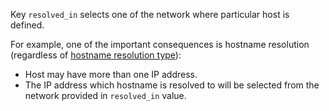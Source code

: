 
Key `resolved_in` selects one of the network where particular host is defined.

For example, one of the important consequences is hostname resolution
(regardless of [hostname resolution type][1]):
* Host may have more than one IP address.
* The IP address which hostname is resolved to will be selected from
  the network provided in `resolved_in` value.

[1]: docs/pillars/common/system_features/hostname_resolution_config/hostname_resolution_type/readme.md

